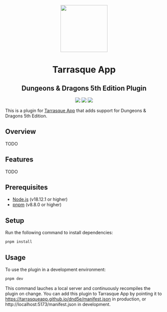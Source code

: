 <p align="center">
  <a href="https://tarrasque.app">
    <img src="https://tarrasque.app/images/logo.svg" width="150" />
  </a>

  <h1 align="center">Tarrasque App</h1>
  <h2 align="center">Dungeons & Dragons 5th Edition Plugin</h2>
</p>

<p align="center">
  <img src="https://img.shields.io/github/package-json/version/tarrasqueapp/dnd5e" />
  <img src="https://img.shields.io/github/actions/workflow/status/tarrasqueapp/dnd5e/deploy.yaml" />
  <img src="https://img.shields.io/github/license/tarrasqueapp/dnd5e" />
</p>

This is a plugin for [Tarrasque App](https://tarrasque.app) that adds support for Dungeons & Dragons 5th Edition.

## Overview

TODO

## Features

TODO

## Prerequisites

- [Node.js](https://nodejs.org/en/) (v18.12.1 or higher)
- [pnpm](https://pnpm.io/) (v8.8.0 or higher)

## Setup

Run the following command to install dependencies:

```bash
pnpm install
```

## Usage

To use the plugin in a development environment:

```bash
pnpm dev
```

This command lauches a local server and continuously recompiles the plugin on change. You can add this plugin to Tarrasque App by pointing it to https://tarrasqueapp.github.io/dnd5e/manifest.json in production, or http://localhost:5173/manifest.json in development.
